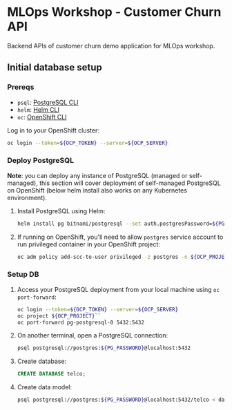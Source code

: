 # MLOps Workshop - Customer Churn API

Backend APIs of customer churn demo application for MLOps workshop.

## Initial database setup

### Prereqs

- `psql`: [PostgreSQL CLI](https://www.postgresql.org/download/)
- `helm`: [Helm CLI](https://helm.sh/docs/intro/install/)
- `oc`: [OpenShift CLI](https://mirror.openshift.com/pub/openshift-v4/x86_64/clients/oc/latest)

Log in to your OpenShift cluster:

```sh
oc login --token=${OCP_TOKEN} --server=${OCP_SERVER}
```

### Deploy PostgreSQL

**Note**: you can deploy any instance of PostgreSQL (managed or self-managed), this section will cover deployment of self-managed PostgreSQL on OpenShift (below helm install also works on any Kubernetes environment).

1. Install PostgreSQL using Helm:
    ```sh
    helm install pg bitnami/postgresql --set auth.postgresPassword=${PG_PASSWORD} --set serviceAccount.create=true --set serviceAccount.name=postgres
    ```
2. If running on OpenShift, you'll need to allow `postgres` service account to run privileged container in your OpenShift project:
    ```sh
    oc adm policy add-scc-to-user privileged -z postgres -n ${OCP_PROJECT}
    ```

### Setup DB

1. Access your PostgreSQL deployment from your local machine using `oc port-forward`:
    ```sh
    oc login --token=${OCP_TOKEN} --server=${OCP_SERVER}
    oc project ${OCP_PROJECT}``
    oc port-forward pg-postgresql-0 5432:5432
    ```
2. On another terminal, open a PostgreSQL connection:
    ```sh
    psql postgresql://postgres:${PG_PASSWORD}@localhost:5432
    ```
3. Create database:
    ```sql
    CREATE DATABASE telco;
    ```
4. Create data model:
    ```sh
    psql postgresql://postgres:${PG_PASSWORD}@localhost:5432/telco < data-model.sql
    ```
